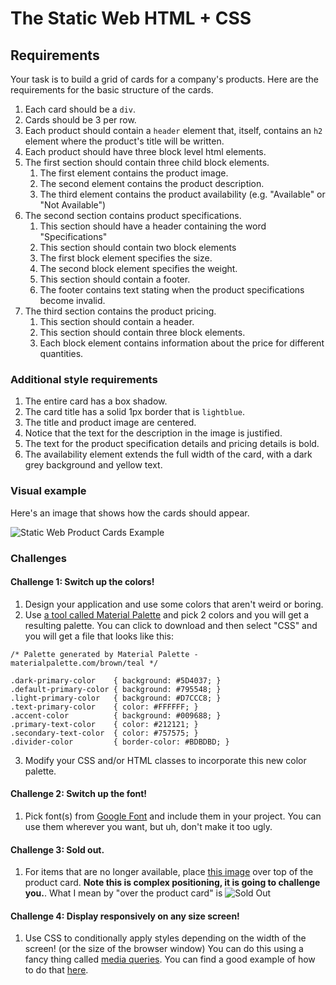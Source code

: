 # The Static Web HTML + CSS

## Requirements

Your task is to build a grid of cards for a company's products. Here are the requirements for the basic structure of the cards.

1. Each card should be a `div`.
1. Cards should be 3 per row.
1. Each product should contain a `header` element that, itself, contains an `h2` element where the product's title will be written.
1. Each product should have three block level html elements.
1. The first section should contain three child block elements.
    1. The first element contains the product image.
    1. The second element contains the product description.
    1. The third element contains the product availability (e.g. "Available" or "Not Available")
1. The second section contains product specifications.
    1. This section should have a header containing the word "Specifications"
    1. This section should contain two block elements
    1. The first block element specifies the size.
    1. The second block element specifies the weight.
    1. This section should contain a footer.
    1. The footer contains text stating when the product specifications become invalid.
1. The third section contains the product pricing.
    1. This section should contain a header.
    1. This section should contain three block elements.
    1. Each block element contains information about the price for different quantities.

### Additional style requirements

1. The entire card has a box shadow.
1. The card title has a solid 1px border that is `lightblue`.
1. The title and product image are centered.
1. Notice that the text for the description in the image is justified.
1. The text for the product specification details and pricing details is bold.
1. The availability element extends the full width of the card, with a dark grey background and yellow text.

### Visual example

Here's an image that shows how the cards should appear.

![Static Web Product Cards Example](./images/SW_HTML_CSS_exercise.png)


### Challenges

#### Challenge 1: Switch up the colors!
1. Design your application and use some colors that aren't weird or boring.
2. Use [a tool called Material Palette](https://www.materialpalette.com/) and pick 2 colors and you will get a resulting palette. You can click to download and then select "CSS" and you will get a file that looks like this:
```
/* Palette generated by Material Palette - materialpalette.com/brown/teal */

.dark-primary-color    { background: #5D4037; }
.default-primary-color { background: #795548; }
.light-primary-color   { background: #D7CCC8; }
.text-primary-color    { color: #FFFFFF; }
.accent-color          { background: #009688; }
.primary-text-color    { color: #212121; }
.secondary-text-color  { color: #757575; }
.divider-color         { border-color: #BDBDBD; }
```
3. Modify your CSS and/or HTML classes to incorporate this new color palette.

#### Challenge 2: Switch up the font!
1. Pick font(s) from [Google Font](https://fonts.google.com/) and include them in your project. You can use them wherever you want, but uh, don't make it too ugly. 

#### Challenge 3: Sold out.
1. For items that are no longer available, place [this image](https://raw.githubusercontent.com/morecallan/css102-e6/master/images/soldOut.png) over top of the product card. **Note this is complex positioning, it is going to challenge you.**. What I mean by "over the product card" is ![Sold Out](https://raw.githubusercontent.com/morecallan/css102-e6/master/images/CSS102-Mockup.png)

#### Challenge 4: Display responsively on any size screen!
1. Use CSS to conditionally apply styles depending on the width of the screen! (or the size of the browser window) You can do this using a fancy thing called [media queries](https://developer.mozilla.org/en-US/docs/Web/CSS/Media_Queries/Using_media_queries). You can find a good example of how to do that [here](https://css-tricks.com/designing-a-product-page-layout-with-flexbox/#article-header-id-4).
